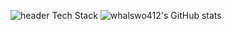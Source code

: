 ![header](https://capsule-render.vercel.app/api?type=waving&height=300&color=298A08&text=Welcom!&fontColor=FFFFFF&desc=Minjae%20GitHub%20Profile&descAlign=62&descSize=20&reversal=false&fontAlignY=50&fontAlign=50)
<p1>Tech Stack</p1>
![whalswo412's GitHub stats](https://github-readme-stats.vercel.app/api?username=whalswo412&theme=flag-india&icons=true)

